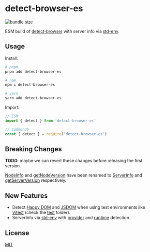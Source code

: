 
# detect-browser-es

[![bundle size](https://flat.badgen.net/bundlephobia/minzip/detect-browser-es)](https://bundlephobia.com/package/detect-browser-es)

ESM build of [detect-browser](https://www.npmjs.com/package/detect-browser) with server info via [std-env](https://github.com/unjs/std-env).

## Usage

Install:

```sh
# pnpm
pnpm add detect-browser-es

# npm
npm i detect-browser-es

# yarn
yarn add detect-browser-es
```

Import:

```js
// ESM
import { detect } from 'detect-browser-es'

// CommonJS
const { detect } = require('detect-browser-es')
```

## Breaking Changes

**TODO**: maybe we can revert these changes before releasing the first version.

[NodeInfo](https://github.com/DamonOehlman/detect-browser/blob/master/src/index.ts#L30) and [getNodeVersion](https://github.com/DamonOehlman/detect-browser/blob/master/src/index.ts#L306C17-L306C31) have been renamed to [ServerInfo](https://github.com/userquin/detect-browser-es/blob/main/src/index.ts#L47) and [getServerVersion](https://github.com/userquin/detect-browser-es/blob/main/src/index.ts#L366) respectively.

## New Features

- Detect [Happy DOM](https://github.com/capricorn86/happy-dom) and [JSDOM](https://github.com/jsdom/jsdom) when using test environments like [Vitest](https://github.com/vitest-dev/vitest) (check the [test](https://github.com/userquin/detect-browser-es/tree/main/test) folder).
- ServerInfo via [std-env](https://github.com/unjs/std-env) with [provider](https://github.com/unjs/std-env#provider-detection) and [runtime](https://github.com/unjs/std-env#runtime-detection) detection.

## License

[MIT](./LICENSE)
